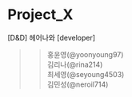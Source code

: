 # Project_X
[D&amp;D] 헤어나와 
[developer]  
>>홍윤영(@yoonyoung97)  
>>김리나(@rina214)  
>>최세영(@seyoung4503)  
>>김민성(@neroil714)  










